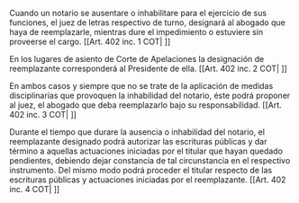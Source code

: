 Cuando un notario se ausentare o inhabilitare para el ejercicio de sus funciones, el juez de letras respectivo de turno, designará al abogado que haya de reemplazarle, mientras dure el impedimiento o estuviere sin proveerse el cargo. [[Art. 402 inc. 1 COT| ]]

En los lugares de asiento de Corte de Apelaciones la designación de reemplazante corresponderá al Presidente de ella. [[Art. 402 inc. 2 COT| ]]

En ambos casos y siempre que no se trate de la aplicación de medidas disciplinarias que provoquen la inhabilidad del notario, éste podrá proponer al juez, el abogado que deba reemplazarlo bajo su responsabilidad. [[Art. 402 inc. 3 COT| ]]

Durante el tiempo que durare la ausencia o inhabilidad del notario, el reemplazante designado podrá autorizar las escrituras públicas y dar término a aquellas actuaciones iniciadas por el titular que hayan quedado pendientes, debiendo dejar constancia de tal circunstancia en el respectivo instrumento. Del mismo modo podrá proceder el titular respecto de las escrituras públicas y actuaciones iniciadas por el reemplazante. [[Art. 402 inc. 4 COT| ]]